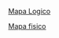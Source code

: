 [Mapa Logico](https://drive.google.com/file/d/1v5vwLo6VniOHgAlATEfbvfewPIdEKt2k/view?usp=drive_link)

[Mapa fisico](https://docs.google.com/document/d/1rhnsIfeUcZaA1vKaSsNVI1V8XE7MgptvVIF4ea0gXG4/edit?usp=sharing)
